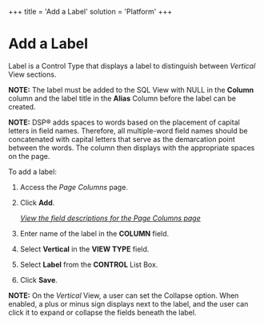 +++
title = 'Add a Label'
solution = 'Platform'
+++

# Add a Label

Label is a Control Type that displays a label to distinguish between
*Vertical* View sections.

**NOTE:** The label must be added to the SQL View with NULL in the
**Column** column and the label title in the **Alias** Column before the
label can be created.

**NOTE:** DSP® adds spaces to words based on the placement of capital
letters in field names. Therefore, all multiple-word field names should
be concatenated with capital letters that serve as the demarcation point
between the words. The column then displays with the appropriate spaces
on the page.

To add a label:

1.  <span id="Column Properties Navigation" class="popUpLink">Access the
    *Page Columns* page</span>.

2.  Click **Add**.
    
    *[View the field descriptions for the Page Columns
    page](../Sys_Admin/Page_Desc/Page_Columns_H)*

3.  Enter name of the label in the **COLUMN** field.

4.  Select **Vertical** in the **VIEW TYPE** field.

5.  Select **Label** from the **CONTROL** List Box.

6.  Click **Save**.

**NOTE:** On the *Vertical* View, a user can set the Collapse option.
When enabled, a plus or minus sign displays next to the label, and the
user can click it to expand or collapse the fields beneath the label.
